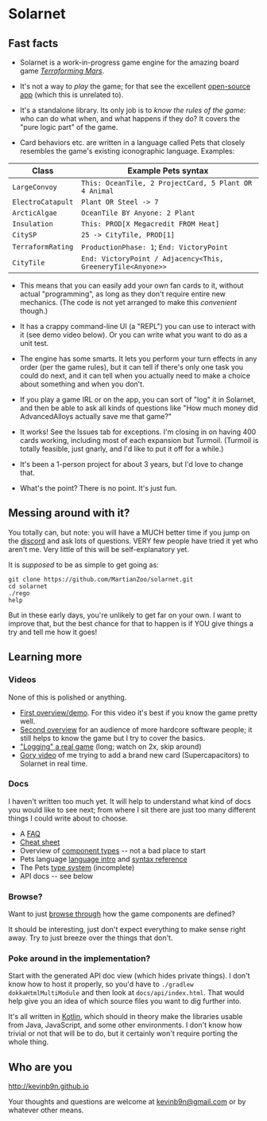 # Solarnet

## Fast facts

* Solarnet is a work-in-progress game engine for the amazing board game *[Terraforming Mars](https://boardgamegeek.com/boardgame/167791/terraforming-mars)*.

* It's not a way to *play* the game; for that see the excellent [open-source app](http://github.com/terraforming-mars/terraforming-mars) (which this is unrelated to).

* It's a standalone library. Its only job is to *know the rules of the game*: who can do what when, and what happens if they do? It covers the "pure logic part" of the game.

* Card behaviors etc. are written in a language called Pets that closely resembles the game's existing iconographic language. Examples:

| Class | Example Pets syntax |
| ----- | ------------------- |
| `LargeConvoy` | `This: OceanTile, 2 ProjectCard, 5 Plant OR 4 Animal` |
| `ElectroCatapult` | `Plant OR Steel -> 7` |
| `ArcticAlgae` | `OceanTile BY Anyone: 2 Plant` |
| `Insulation` | `This: PROD[X Megacredit FROM Heat]` |
| `CitySP` | `25 -> CityTile, PROD[1]` |
| `TerraformRating` | `ProductionPhase: 1`; `End: VictoryPoint` |
| `CityTile` | `End: VictoryPoint / Adjacency<This, GreeneryTile<Anyone>>` |

* This means that you can easily add your own fan cards to it, without actual "programming", as long as they don't require entire new mechanics. (The code is not yet arranged to make this *convenient* though.)

* It has a crappy command-line UI (a "REPL") you can use to interact with it (see demo video below). Or you can write what you want to do as a unit test.

* The engine has some smarts. It lets you perform your turn effects in any order (per the game rules), but it can tell if there's only one task you could do next, and it can tell when you actually need to make a choice about something and when you don't.

* If you play a game IRL or on the app, you can sort of "log" it in Solarnet, and then be able to ask all kinds of questions like "How much money did AdvancedAlloys actually save me that game?"

* It works! See the Issues tab for exceptions. I'm closing in on having 400 cards working, including most of each expansion but Turmoil. (Turmoil is totally feasible, just gnarly, and I'd like to put it off for a while.)

* It's been a 1-person project for about 3 years, but I'd love to change that.

* What's the point? There is no point. It's just fun.

## Messing around with it?

You totally can, but note: you will have a MUCH better time if you jump on the [discord](https://discord.com/invite/3vpKDktmde) and ask lots of questions. VERY few people have tried it yet who aren't me. Very little of this will be self-explanatory yet.

It is *supposed* to be as simple to get going as:

```
git clone https://github.com/MartianZoo/solarnet.git
cd solarnet
./rego
help
```

But in these early days, you're unlikely to get far on your own. I want to improve that, but the best chance for that to happen is if YOU give things a try and tell me how it goes!

## Learning more

### Videos

None of this is polished or anything.

* [First overview/demo](https://www.youtube.com/watch?v=btCLcFLvV2I). For this video it's best if you know the game pretty well.
* [Second overview](https://www.youtube.com/watch?v=pds_Axz2T90) for an audience of more hardcore software people; it still helps to know the game but I try to cover the basics.
* ["Logging" a real game](https://youtu.be/se8svQH-GOE) (long; watch on 2x, skip around) 
* [Gory video](https://www.youtube.com/watch?v=jC4iZnv4UA0) of me trying to add a brand new card (Supercapacitors) to Solarnet in real time.

### Docs

I haven't written too much yet. It will help to understand what kind of docs you would like to see next; from where I sit there are just too many different things I could write about to choose.

* A [FAQ](docs/faq.md)
* [Cheat sheet](docs/cheat-sheet.md)
* Overview of [component types](docs/component-types.md) -- not a bad place to start
* Pets language [language intro](docs/language-intro.md) and [syntax reference](docs/syntax.md)
* The Pets [type system](docs/type-system.md) (incomplete)
* API docs -- see below

### Browse?

Want to just [browse through](https://github.com/MartianZoo/solarnet/tree/main/canon/src/main/java/dev/martianzoo/tfm/canon) how the game components are defined?

It should be interesting, just don't expect everything to make sense right away. Try to just breeze over the things that don't.

### Poke around in the implementation?

Start with the generated API doc view (which hides private things). I don't know how to host it properly, so you'd have to `./gradlew dokkaHtmlMultiModule` and then look at `docs/api/index.html`. That would help give you an idea of which source files you want to dig further into.

It's all written in [Kotlin](https://kotlinlang.org), which should in theory make the libraries usable from Java, JavaScript, and some other environments. I don't know how trivial or not that will be to do, but it certainly won't require porting the whole thing.

## Who are you

http://kevinb9n.github.io

Your thoughts and questions are welcome at kevinb9n@gmail.com or by whatever other means.
